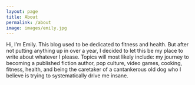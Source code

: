 ```yaml
---
layout: page
title: About
permalink: /about
image: images/emily.jpg
---
```


Hi, I’m Emily. This blog used to be dedicated to fitness and health. But after not putting anything up in over a year, I decided to let this be my place to write about whatever I please. Topics will most likely include: my journey to becoming a published fiction author, pop culture, video games, cooking, fitness, health, and being the caretaker of a cantankerous old dog who I believe is trying to systematically drive me insane.
